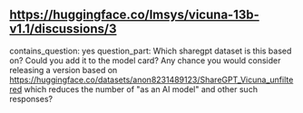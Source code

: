 ## https://huggingface.co/lmsys/vicuna-13b-v1.1/discussions/3

contains_question: yes
question_part: Which sharegpt dataset is this based on? Could you add it to the model card? Any chance you would consider releasing a version based on https://huggingface.co/datasets/anon8231489123/ShareGPT_Vicuna_unfiltered which reduces the number of "as an AI model" and other such responses?